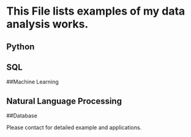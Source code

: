 # This File lists examples of my data analysis works.
## Python
## SQL
##Machine Learning
## Natural Language Processing
##Database


Please contact for detailed example and applications.